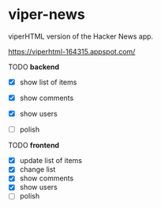 # viper-news
viperHTML version of the Hacker News app.

https://viperhtml-164315.appspot.com/

TODO **backend**
  - [x] show list of items
  - [x] show comments
  - [x] show users
  - [ ] polish


TODO **frontend**
  - [x] update list of items
  - [x] change list
  - [x] show comments
  - [x] show users
  - [ ] polish
